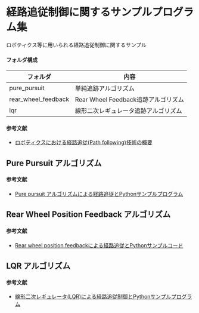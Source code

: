 # 経路追従制御に関するサンプルプログラム集

ロボティクス等に用いられる経路追従制御に関するサンプル

#### フォルダ構成

| フォルダ | 内容 |
| --- | --- |
| pure_pursuit | 単純追跡アルゴリズム |
| rear_wheel_feedback | Rear Wheel Feedback追跡アルゴリズム |
| lqr | 線形二次レギュレータ追跡アルゴリズム |

#### 参考文献

* [ロボティクスにおける経路追従(Path following)技術の概要](https://myenigma.hatenablog.com/entry/2017/08/14/100254)




## Pure Pursuit アルゴリズム

#### 参考文献

* [Pure pursuit アルゴリズムによる経路追従とPythonサンプルプログラム](https://myenigma.hatenablog.com/entry/2017/06/05/111007)

## Rear Wheel Position Feedback アルゴリズム

#### 参考文献

* [Rear wheel position feedbackによる経路追従とPythonサンプルコード](https://myenigma.hatenablog.com/entry/2017/06/20/090853)


## LQR アルゴリズム

#### 参考文献

* [線形二次レギュレータ(LQR)による経路追従制御とPythonサンプルプログラム](https://myenigma.hatenablog.com/entry/2017/08/08/153651)
